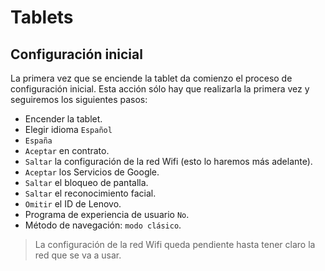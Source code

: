 
# Tablets

## Configuración inicial

La primera vez que se enciende la tablet da comienzo el proceso de configuración
inicial. Esta acción sólo hay que realizarla la primera vez y seguiremos los
siguientes pasos:

* Encender la tablet.
* Elegir idioma `Español`
* `España`
* `Aceptar` en contrato.
* `Saltar` la configuración de la red Wifi (esto lo haremos más adelante).
* `Aceptar` los Servicios de Google.
* `Saltar` el bloqueo de pantalla.
* `Saltar` el reconocimiento facial.
* `Omitir` el ID de Lenovo.
* Programa de experiencia de usuario `No`.
* Método de navegación: `modo clásico`.

> La configuración de la red Wifi queda pendiente hasta tener claro la red que se va a usar.
